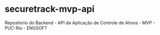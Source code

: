 # securetrack-mvp-api
Repositorio do Backend - API da Aplicação de Controle de Ativos - MVP - PUC-Rio - ENGSOFT
